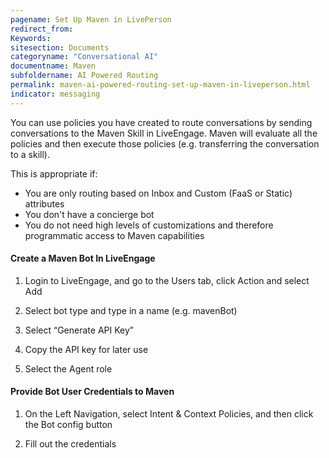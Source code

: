 ```yaml
---
pagename: Set Up Maven in LivePerson
redirect_from:
Keywords:
sitesection: Documents
categoryname: "Conversational AI"
documentname: Maven
subfoldername: AI Powered Routing
permalink: maven-ai-powered-routing-set-up-maven-in-liveperson.html
indicator: messaging
---
```


You can use policies you have created to route conversations by sending conversations to the Maven Skill in LiveEngage. Maven will evaluate all the policies and then execute those policies (e.g. transferring the conversation to a skill). 

This is appropriate if:
- You are only routing based on Inbox and Custom (FaaS or Static) attributes
- You don't have a concierge bot
- You do not need high levels of customizations and therefore programmatic access to Maven capabilities

#### Create a Maven Bot In LiveEngage

1. Login to LiveEngage, and go to the Users tab, click Action and select Add

2. Select bot type and type in a name (e.g. mavenBot)

3. Select “Generate API Key”

4. Copy the API key for later use

5. Select the Agent role


#### Provide Bot User Credentials to Maven

1. On the Left Navigation, select Intent & Context Policies, and then click the Bot config button

2. Fill out the credentials

